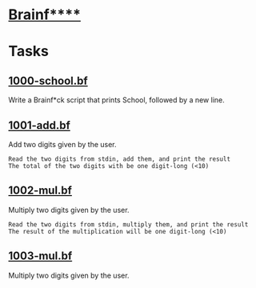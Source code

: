 # [Brainf****]()

# Tasks

## [1000-school.bf]()

Write a Brainf*ck script that prints School, followed by a new line.

## [1001-add.bf]()

Add two digits given by the user.

    Read the two digits from stdin, add them, and print the result
    The total of the two digits with be one digit-long (<10)

## [1002-mul.bf]()

Multiply two digits given by the user.

    Read the two digits from stdin, multiply them, and print the result
    The result of the multiplication will be one digit-long (<10)

## [1003-mul.bf]()

Multiply two digits given by the user.
